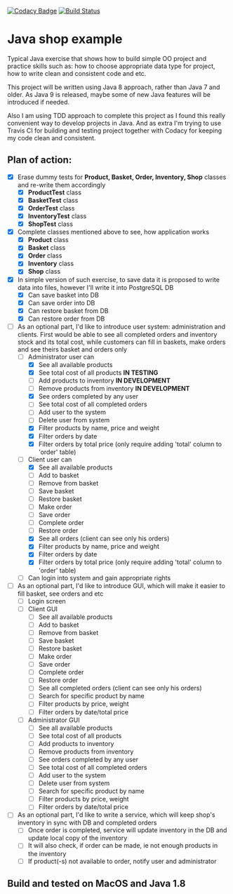 [![Codacy Badge](https://api.codacy.com/project/badge/Grade/50ce9e1a567343ee9ac7c134071d97ba)](https://www.codacy.com/app/1488maiklm/java-shop-example?utm_source=github.com&amp;utm_medium=referral&amp;utm_content=MikhailMS/java-shop-example&amp;utm_campaign=Badge_Grade)
[![Build Status](https://travis-ci.org/MikhailMS/java-shop-example.svg?branch=master)](https://travis-ci.org/MikhailMS/java-shop-example)
# Java shop example
Typical Java exercise that shows how to build simple OO project and practice skills such as: how to choose appropriate data type for project, how to write clean and consistent code and etc.

This project will be written using Java 8 approach, rather than Java 7 and older. As Java 9 is released, maybe some of new Java features will be introduced if needed.

Also I am using TDD approach to complete this project as I found this really convenient way to develop projects in Java. And as extra I'm trying to use Travis CI for building and testing project together with Codacy for keeping my code clean and consistent.
## Plan of action:
  - [x] Erase dummy tests for **Product, Basket, Order, Inventory, Shop** classes and re-write them accordingly
      - [x] **ProductTest** class
      - [x] **BasketTest** class
      - [x] **OrderTest** class
      - [x] **InventoryTest** class
      - [x] **ShopTest** class
      
  - [x] Complete classes mentioned above to see, how application works
      - [x] **Product** class
      - [x] **Basket** class
      - [x] **Order** class
      - [x] **Inventory** class
      - [x] **Shop** class
      
  - [x] In simple version of such exercise, to save data it is proposed to write data into files, however I'll write it into PostgreSQL DB
      - [x] Can save basket into DB
      - [x] Can save order into DB
      - [x] Can restore basket from DB
      - [x] Can restore order from DB
      
  - [ ] As an optional part, I'd like to introduce user system: administration and clients. First would be able to see all completed orders and inventory stock and its total cost, while customers can fill in baskets, make orders and see theirs basket and orders only
      - [ ] Administrator user can
          - [x] See all available products
          - [x] See total cost of all products **IN TESTING**
          - [ ] Add products to inventory **IN DEVELOPMENT**
          - [ ] Remove products from inventory **IN DEVELOPMENT**
          - [x] See orders completed by any user
          - [ ] See total cost of all completed orders
          - [ ] Add user to the system
          - [ ] Delete user from system
          - [x] Filter products by name, price and weight
          - [x] Filter orders by date
          - [x] Filter orders by total price (only require adding 'total' column to 'order' table)
      - [ ] Client user can
          - [x] See all available products
          - [ ] Add to basket
          - [ ] Remove from basket
          - [ ] Save basket
          - [ ] Restore basket
          - [ ] Make order
          - [ ] Save order
          - [ ] Complete order
          - [ ] Restore order
          - [x] See all orders (client can see only his orders)
          - [x] Filter products by name, price and weight
          - [x] Filter orders by date
          - [x] Filter orders by total price (only require adding 'total' column to 'order' table) 
      - [ ] Can login into system and gain appropriate rights
      
  - [ ] As an optional part, I'd like to introduce GUI, which will make it easier to fill basket, see orders and etc
      - [ ] Login screen
      - [ ] Client GUI
          - [ ] See all available products
          - [ ] Add to basket
          - [ ] Remove from basket
          - [ ] Save basket
          - [ ] Restore basket
          - [ ] Make order
          - [ ] Save order
          - [ ] Complete order
          - [ ] Restore order
          - [ ] See all completed orders (client can see only his orders)
          - [ ] Search for specific product by name
          - [ ] Filter products by price, weight
          - [ ] Filter orders by date/total price
      - [ ] Administrator GUI
          - [ ] See all available products
          - [ ] See total cost of all products
          - [ ] Add products to inventory
          - [ ] Remove products from inventory
          - [ ] See orders completed by any user
          - [ ] See total cost of all completed orders
          - [ ] Add user to the system
          - [ ] Delete user from system
          - [ ] Search for specific product by name
          - [ ] Filter products by price, weight
          - [ ] Filter orders by date/total price
          
  - [ ] As an optional part, I'd like to write a service, which will keep shop's inventory in sync with DB and completed orders
      - [ ] Once order is completed, service will update inventory in the DB and update local copy of the inventory
      - [ ] It will also check, if order can be made, ie not enough products in the inventory
      - [ ] If product(-s) not available to order, notify user and administrator  
    
## Build and tested on MacOS and Java 1.8
